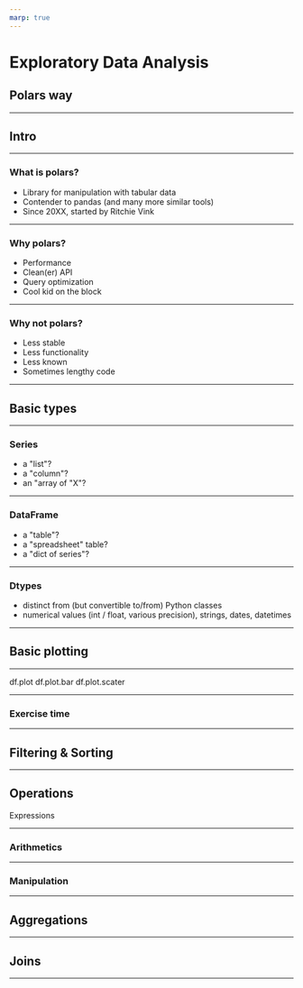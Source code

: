 ```yaml
---
marp: true
---
```


# Exploratory Data Analysis

## Polars way

---

## Intro

---

### What is polars?

- Library for manipulation with tabular data
- Contender to pandas (and many more similar tools)
- Since 20XX, started by Ritchie Vink

---

### Why polars?

- Performance
- Clean(er) API 
- Query optimization
- Cool kid on the block

---

### Why not polars?

- Less stable
- Less functionality
- Less known
- Sometimes lengthy code

---

## Basic types

---

### Series

- a "list"?
- a "column"?
- an "array of "X"?

---

### DataFrame

- a "table"?
- a "spreadsheet" table?
- a "dict of series"?

---

### Dtypes

- distinct from (but convertible to/from) Python classes
- numerical values (int / float, various precision), strings, dates, datetimes

---

## Basic plotting

---

df.plot
df.plot.bar
df.plot.scater

---

### Exercise time

---

## Filtering & Sorting

---

## Operations

Expressions

---

### Arithmetics

---

### Manipulation 

---

## Aggregations

---

## Joins

---
